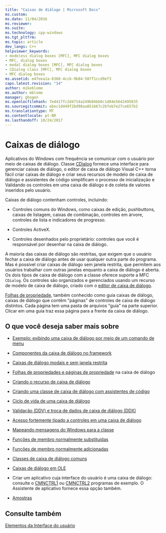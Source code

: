 ```yaml
---
title: "Caixas de diálogo | Microsoft Docs"
ms.custom: 
ms.date: 11/04/2016
ms.reviewer: 
ms.suite: 
ms.technology: cpp-windows
ms.tgt_pltfrm: 
ms.topic: article
dev_langs: C++
helpviewer_keywords:
- modeless dialog boxes [MFC], MFC dialog boxes
- MFC, dialog boxes
- modal dialog boxes [MFC], MFC dialog boxes
- CDialog class [MFC], MFC dialog boxes
- MFC dialog boxes
ms.assetid: e4feea1a-8360-4ccb-9b84-507f1ccd9ef3
caps.latest.revision: "14"
author: mikeblome
ms.author: mblome
manager: ghogen
ms.openlocfilehash: 7e4417fc2d4714a249b04bb0c1d04e5642495835
ms.sourcegitcommit: ebec1d449f2bd98aa851667c2bfeb7e27ce657b2
ms.translationtype: MT
ms.contentlocale: pt-BR
ms.lasthandoff: 10/24/2017
---
```

# <a name="dialog-boxes"></a>Caixas de diálogo
Aplicativos do Windows com frequência se comunicar com o usuário por meio de caixas de diálogo. Classe [CDialog](../mfc/reference/cdialog-class.md) fornece uma interface para gerenciar caixas de diálogo, o editor de caixa de diálogo Visual C++ torna fácil criar caixas de diálogo e criar seus recursos de modelo de caixa de diálogo e assistentes de código simplificam o processo de inicialização e Validando os controles em uma caixa de diálogo e de coleta de valores inseridos pelo usuário.  
  
 Caixas de diálogo contenham controles, incluindo:  
  
-   Controles comuns do Windows, como caixas de edição, pushbuttons, caixas de listagem, caixas de combinação, controles em árvore, controles de lista e indicadores de progresso.  
  
-   Controles ActiveX.  
  
-   Controles desenhados pelo proprietário: controles que você é responsável por desenhar na caixa de diálogo.  
  
 A maioria das caixas de diálogo são restritas, que exigem que o usuário fechar a caixa de diálogo antes de usar qualquer outra parte do programa. Mas é possível criar caixas de diálogo sem janela restrita, que permitem aos usuários trabalhar com outras janelas enquanto a caixa de diálogo é aberta. Os dois tipos de caixa de diálogo com a classe oferece suporte a MFC `CDialog`. Os controles são organizados e gerenciados usando um recurso de modelo de caixa de diálogo, criado com o [editor de caixa de diálogo](../windows/dialog-editor.md).  
  
 [Folhas de propriedade](../mfc/property-sheets-mfc.md), também conhecido como guia caixas de diálogo, caixas de diálogo que contêm "páginas" de controles de caixa de diálogo distintos. Cada página tem uma pasta de arquivos "guia" na parte superior. Clicar em uma guia traz essa página para a frente da caixa de diálogo.  
  
## <a name="what-do-you-want-to-know-more-about"></a>O que você deseja saber mais sobre  
  
-   [Exemplo: exibindo uma caixa de diálogo por meio de um comando de menu](../mfc/example-displaying-a-dialog-box-via-a-menu-command.md)  
  
-   [Componentes da caixa de diálogo no framework](../mfc/dialog-box-components-in-the-framework.md)  
  
-   [Caixas de diálogo modais e sem janela restrita](../mfc/modal-and-modeless-dialog-boxes.md)  
  
-   [Folhas de propriedades e páginas de propriedade](../mfc/property-sheets-and-property-pages-mfc.md) na caixa de diálogo  
  
-   [Criando o recurso de caixa de diálogo](../mfc/creating-the-dialog-resource.md)  
  
-   [Criando uma classe de caixa de diálogo com assistentes de código](../mfc/creating-a-dialog-class-with-code-wizards.md)  
  
-   [Ciclo de vida de uma caixa de diálogo](../mfc/life-cycle-of-a-dialog-box.md)  
  
-   [Validação (DDV) e troca de dados de caixa de diálogo (DDX)](../mfc/dialog-data-exchange-and-validation.md)  
  
-   [Acesso fortemente tipado a controles em uma caixa de diálogo](../mfc/type-safe-access-to-controls-in-a-dialog-box.md)  
  
-   [Mapeando mensagens do Windows para a classe](../mfc/mapping-windows-messages-to-your-class.md)  
  
-   [Funções de membro normalmente substituídas](../mfc/commonly-overridden-member-functions.md)  
  
-   [Funções de membro normalmente adicionadas](../mfc/commonly-added-member-functions.md)  
  
-   [Classes de caixa de diálogo comuns](../mfc/common-dialog-classes.md)  
  
-   [Caixas de diálogo em OLE](../mfc/dialog-boxes-in-ole.md)  
  
-   Criar um aplicativo cuja interface do usuário é uma caixa de diálogo: consulte o [CMNCTRL1](../visual-cpp-samples.md) ou [CMNCTRL2](../visual-cpp-samples.md) programas de exemplo. O Assistente de aplicativo fornece essa opção também.  
  
-   [Amostras](../mfc/dialog-sample-list.md)  
  
## <a name="see-also"></a>Consulte também  
 [Elementos da Interface do usuário](../mfc/user-interface-elements-mfc.md)
